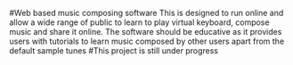 #Web based music composing software
This is designed to run online and allow a wide range of public to learn to play virtual keyboard, compose music and share it online. The software should be educative as it provides users with tutorials to learn music composed by other users apart from the default sample tunes
#This project is still under progress
